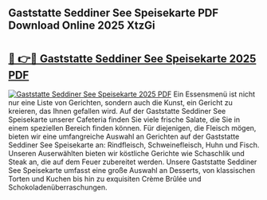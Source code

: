 ## Gaststatte Seddiner See Speisekarte PDF Download Online 2025 XtzGi

# <h2><a href="http://gcat9j.nevu.top/?p=Gaststatte+Seddiner+See+Speisekarte">🔗 👉🔴 Gaststatte Seddiner See Speisekarte 2025 PDF</a></h2>

[![Gaststatte Seddiner See Speisekarte 2025 PDF](https://i.imgur.com/dBaPXMq.png)](http://gcat9j.nevu.top/?p=Gaststatte+Seddiner+See+Speisekarte)
Ein Essensmenü ist nicht nur eine Liste von Gerichten, sondern auch die Kunst, ein Gericht zu kreieren, das Ihnen gefallen wird. Auf der Gaststatte Seddiner See Speisekarte unserer Cafeteria finden Sie viele frische Salate, die Sie in einem speziellen Bereich finden können. Für diejenigen, die Fleisch mögen, bieten wir eine umfangreiche Auswahl an Gerichten auf der Gaststatte Seddiner See Speisekarte an: Rindfleisch, Schweinefleisch, Huhn und Fisch. Unseren Auserwählten bieten wir köstliche Gerichte wie Schaschlik und Steak an, die auf dem Feuer zubereitet werden. Unsere Gaststatte Seddiner See Speisekarte umfasst eine große Auswahl an Desserts, von klassischen Torten und Kuchen bis hin zu exquisiten Crème Brûlée und Schokoladenüberraschungen.

